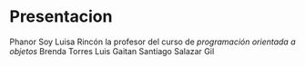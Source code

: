 # Presentacion

Phanor Soy Luisa Rincón la profesor del curso de *programación orientada a objetos* Brenda Torres Luis Gaitan Santiago Salazar Gil
